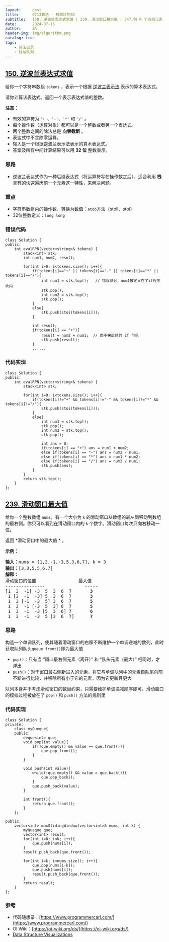 ```yaml
---
layout:     post
title:      0713算法 - 栈和队列02
subtitle:   150. 逆波兰表达式求值 | 239. 滑动窗口最大值 | 347.前 K 个高频元素
date:       2024-07-15
author:     ZA
header-img: img/algorithm.png
catalog: true
tags:
    - 算法记录
    - 栈与队列
---
```


## [150. 逆波兰表达式求值](https://leetcode.cn/problems/evaluate-reverse-polish-notation/)

给你一个字符串数组 `tokens` ，表示一个根据 [逆波兰表示法](https://baike.baidu.com/item/%E9%80%86%E6%B3%A2%E5%85%B0%E5%BC%8F/128437) 表示的算术表达式。

请你计算该表达式。返回一个表示表达式值的整数。

**注意：**

* 有效的算符为 `'+'`、`'-'`、`'*'` 和 `'/'` 。
* 每个操作数（运算对象）都可以是一个整数或者另一个表达式。
* 两个整数之间的除法总是 **向零截断** 。
* 表达式中不含除零运算。
* 输入是一个根据逆波兰表示法表示的算术表达式。
* 答案及所有中间计算结果可以用 **32 位** 整数表示。

### 思路

- 逆波兰表达式作为一种后缀表达式（将运算符写在操作数之后），适合利用 **栈** 具有的快速遍历前一个元素这一特性，来解决问题。

### 重点

* 字符串数组内的操作数，转换为数值：`atob`方法（stoll、stoi）
* 32位整数定义：`long long`

### 错误代码

```
class Solution {
public:
    int evalRPN(vector<string>& tokens) {
        stack<int> stk;
        int num1, num2, result;

        for(int i=0; i<tokens.size(); i++){
            if(tokens[i]=="+" || tokens[i]=="-" || tokens[i]=="*" || tokens[i]=="/"){
                int num1 = stk.top();   // 错误部分，num1被定义在了if程序块内
                stk.pop();
                int num2 = stk.top();
                stk.pop();
            }
            else{
                stk.push(stoi(tokens[i]));
            }

            int result;
            if(tokens[i] == "+"){
                result = num2 + num1;  // 而不被后续的 if 可见
                stk.push(result);
            }
            ......
```

### 代码实现

```
class Solution {
public:
    int evalRPN(vector<string>& tokens) {
        stack<int> stk;
        
        for(int i=0; i<tokens.size(); i++){
            if(tokens[i]!="+" && tokens[i]!="-" && tokens[i]!="*" && tokens[i]!="/"){
                stk.push(stoi(tokens[i]));
            }
            else{
                int num1 = stk.top();
                stk.pop();
                int num2 = stk.top();
                stk.pop();

                int ans = 0;
                if(tokens[i] == "+") ans = num1 + num2;
                else if(tokens[i] == "-") ans = num2 - num1;
                else if(tokens[i] == "*") ans = num1 * num2;
                else if(tokens[i] == "/") ans = num2 / num1;
                stk.push(ans);
            }
        }
        return stk.top();
    }
};
```

## [239. 滑动窗口最大值](https://leetcode.cn/problems/sliding-window-maximum/)

给你一个整数数组 `nums`，有一个大小为 `k` 的滑动窗口从数组的最左侧移动到数组的最右侧。你只可以看到在滑动窗口内的 `k` 个数字。滑动窗口每次只向右移动一位。

返回  *滑动窗口中的最大值 * 。

**示例：**

<pre><b>输入：</b>nums = [1,3,-1,-3,5,3,6,7], k = 3
<b>输出：</b>[3,3,5,5,6,7]
<b>解释：</b>
滑动窗口的位置                最大值
---------------               -----
[1  3  -1] -3  5  3  6  7       <strong>3</strong>
 1 [3  -1  -3] 5  3  6  7       <strong>3</strong>
 1  3 [-1  -3  5] 3  6  7      <strong> 5</strong>
 1  3  -1 [-3  5  3] 6  7       <strong>5</strong>
 1  3  -1  -3 [5  3  6] 7       <strong>6</strong>
 1  3  -1  -3  5 [3  6  7]      <strong>7</strong>
</pre>


### 思路

构造一个单调队列，使其随着滑动窗口的右移不断维护一个单调递减的数列，此时获取队列队头`queue.front()`即为最大值

* `pop()`：只有当 “窗口最右侧元素（离开）” 和 “队头元素（最大）” 相同时，才弹出
* `push()`：对于窗口最右侧新进入的元素，将它与单调队列中的元素自队尾向前不断进行比较，并移除所有小于它的元素，因为它更新且更大

队列本身并不考虑滑动窗口的数目约束，只需要维护单调递减顺序即可，滑动窗口的模拟过程被放在了 `pop()` 和 `push()` 方法的规则里


### 代码实现

```
class Solution {
private:
    class myQueque{
    public:
        deque<int> que;
        void pop(int value){
            if(!que.empty() && value == que.front()){
                que.pop_front();
            }
        }

        void push(int value){
            while(!que.empty() && value > que.back()){
                que.pop_back();
            }
            que.push_back(value);
        }

        int front(){
            return que.front();
        }
    };

public:
    vector<int> maxSlidingWindow(vector<int>& nums, int k) {
        myQueque que;
        vector<int> result;
        for(int i=0; i<k; i++){
            que.push(nums[i]);
        }
        result.push_back(que.front());
        
        for(int i=k; i<nums.size(); i++){
            que.pop(nums[i-k]);
            que.push(nums[i]);
            result.push_back(que.front());
        }
        return result;
    }
};
```


### 参考

- 代码随想录：[https://www.programmercarl.com/](https://www.programmercarl.com/)
- OI Wiki：[https://oi-wiki.org/ds/](https://oi-wiki.org/ds/)
- [Data Structure Visualizations](https://www.cs.usfca.edu/~galles/visualization/Algorithms.html)
